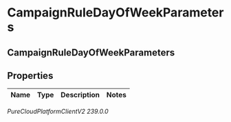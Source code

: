 # CampaignRuleDayOfWeekParameters

## CampaignRuleDayOfWeekParameters

## Properties

|Name | Type | Description | Notes|
|------------ | ------------- | ------------- | -------------|



_PureCloudPlatformClientV2 239.0.0_
